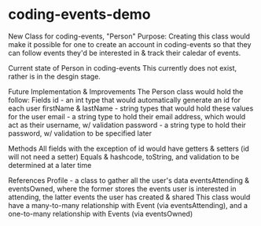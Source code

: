 # coding-events-demo
New Class for coding-events, "Person"
Purpose:
Creating this class would make it possible for one to create an account in coding-events so that they can follow events they'd be interested in & track their caledar of events.

Current state of Person in coding-events
This currently does not exist, rather is in the desgin stage.

Future Implementation & Improvements
The Person class would hold the follow:
  Fields
  id - an int type that would automatically generate an id for each user
  firstName & lastName - string types that would hold these values for the user
  email - a string type to hold their email address, which would act as their username, w/ validation
  password - a string type to hold their password, w/ validation to be specified later
  
  Methods
  All fields with the exception of id would have getters & setters (id will not need a setter)
  Equals & hashcode, toString, and validation to be determined at a later time
  
  References
  Profile - a class to gather all the user's data
  eventsAttending & eventsOwned, where the former stores the events user is interested in attending, the latter events the user has created & shared
  This class would have a many-to-many relationship with Event (via eventsAttending), and a one-to-many relationship with Events (via eventsOwned)
  
